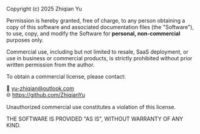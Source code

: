 Copyright (c) 2025 Zhiqian Yu

Permission is hereby granted, free of charge, to any person obtaining a copy
of this software and associated documentation files (the "Software"), to use,
copy, and modify the Software for **personal, non-commercial** purposes only.

Commercial use, including but not limited to resale, SaaS deployment, or use in business or commercial products, is strictly prohibited without prior written permission from the author.

To obtain a commercial license, please contact:

📧 yu-zhiqian@outlook.com  
🌐 https://github.com/ZhiqianYu

Unauthorized commercial use constitutes a violation of this license.

THE SOFTWARE IS PROVIDED "AS IS", WITHOUT WARRANTY OF ANY KIND.
